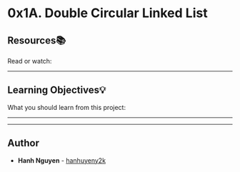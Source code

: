 # 0x1A. Double Circular Linked List

## Resources:books:
Read or watch:

---
## Learning Objectives:bulb:
What you should learn from this project:

---
---

## Author
* **Hanh Nguyen** - [hanhuyeny2k](github.com/hanhuyeny2k)